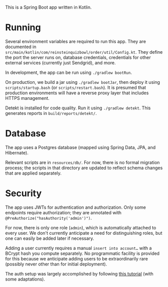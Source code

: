 This is a Spring Boot app written in Kotlin.

# Running
Several environment variables are required to run this app. They are documented in `src/main/kotlin/com/reinsteinquizbowl/order/util/Config.kt`. They define the port the server runs on, database credentials, credentials for other external services (currently just Sendgrid), and more.

In development, the app can be run using `./gradlew bootRun`.

On production, we build a jar using `./gradlew bootJar`, then deploy it using `scripts/startup.bash` (or `scripts/restart.bash`). It is presumed that production environments will have a reverse proxy layer that includes HTTPS management.

Detekt is installed for code quality. Run it using `./gradlew detekt`. This generates reports in `build/reports/detekt/`.

# Database
The app uses a Postgres database (mapped using Spring Data, JPA, and Hibernate).

Relevant scripts are in `resources/db/`. For now, there is no formal migration process; the scripts in that directory are updated to reflect schema changes that are applied separately. 

# Security
The app uses JWTs for authentication and authorization. Only some endpoints require authorization; they are annotated with `@PreAuthorize("hasAuthority('admin')")`.

For now, there is only one role (`admin`), which is automatically attached to every user. We don't currently anticipate a need for distinguishing roles, but one can easily be added later if necessary.

Adding a user currently requires a manual `insert into account…` with a BCrypt hash you compute separately. No programmatic facility is provided for this because we anticipate adding users to be extraordinarily rare (possibly never other than for initial deployment).

The auth setup was largely accomplished by following [this tutorial](https://www.bezkoder.com/spring-boot-react-jwt-auth/) (with some adaptations).
